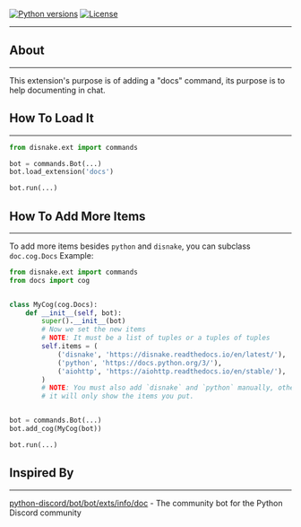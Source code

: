 [![Python versions](https://img.shields.io/pypi/pyversions/disnake.svg)](https://pypi.python.org/pypi/disnake-docs)
[![License](https://img.shields.io/pypi/l/jishaku.svg)](https://github.com/Kraots/disnake_docs/blob/master/LICENSE)

***

## About
***
This extension's purpose is of adding a "docs" command, its purpose is to help documenting in chat.

## How To Load It
***
```py
from disnake.ext import commands

bot = commands.Bot(...)
bot.load_extension('docs')

bot.run(...)
```

## How To Add More Items
***
To add more items besides `python` and `disnake`, you can subclass `doc.cog.Docs`
Example:
```py
from disnake.ext import commands
from docs import cog


class MyCog(cog.Docs):
    def __init__(self, bot):
        super().__init__(bot)
        # Now we set the new items
        # NOTE: It must be a list of tuples or a tuples of tuples
        self.items = (
            ('disnake', 'https://disnake.readthedocs.io/en/latest/'),
            ('python', 'https://docs.python.org/3/'),
            ('aiohttp', 'https://aiohttp.readthedocs.io/en/stable/'),
        )
        # NOTE: You must also add `disnake` and `python` manually, otherwise
        # it will only show the items you put.


bot = commands.Bot(...)
bot.add_cog(MyCog(bot))

bot.run(...)
```

## Inspired By
***
[python-discord/bot/bot/exts/info/doc](https://github.com/python-discord/bot/tree/main/bot/exts/info/doc) - The community bot for the Python Discord community